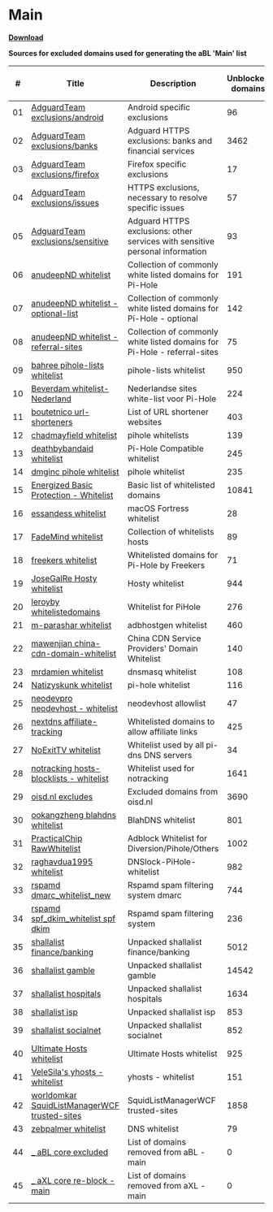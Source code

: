 # Main
**[Download](https://axl.arapurayil.com/lists/main.txt)**

**Sources for excluded domains used for generating the aBL 'Main' list**

| #      | Title                                                                                                                                                           | Description                                                                        | Unblocked domains | Re-blocked domains |
| ------ | --------------------------------------------------------------------------------------------------------------------------------------------------------------- | ---------------------------------------------------------------------------------- | ----------------- | ------------------ |
| 01     | [AdguardTeam exclusions/android](https://raw.githubusercontent.com/AdguardTeam/HttpsExclusions/master/exclusions/android.txt)                                   | Android specific exclusions                                                        | 96                | 0                  |
| 02     | [AdguardTeam exclusions/banks](https://raw.githubusercontent.com/AdguardTeam/HttpsExclusions/master/exclusions/banks.txt)                                       | Adguard HTTPS exclusions: banks and financial services                             | 3462              | 0                  |
| 03     | [AdguardTeam exclusions/firefox](https://raw.githubusercontent.com/AdguardTeam/HttpsExclusions/master/exclusions/firefox.txt)                                   | Firefox specific exclusions                                                        | 17                | 0                  |
| 04     | [AdguardTeam exclusions/issues](https://raw.githubusercontent.com/AdguardTeam/HttpsExclusions/master/exclusions/issues.txt)                                     | HTTPS exclusions, necessary to resolve specific issues                             | 57                | 0                  |
| 05     | [AdguardTeam exclusions/sensitive](https://raw.githubusercontent.com/AdguardTeam/HttpsExclusions/master/exclusions/sensitive.txt)                               | Adguard HTTPS exclusions: other services with sensitive personal information       | 93                | 0                  |
| 06     | [anudeepND whitelist](https://raw.githubusercontent.com/anudeepND/whitelist/master/domains/whitelist.txt)                                                       | Collection of commonly white listed domains for Pi-Hole                            | 191               | 0                  |
| 07     | [anudeepND whitelist - optional-list](https://raw.githubusercontent.com/anudeepND/whitelist/master/domains/optional-list.txt)                                   | Collection of commonly white listed domains for Pi-Hole - optional                 | 142               | 0                  |
| 08     | [anudeepND whitelist - referral-sites](https://raw.githubusercontent.com/anudeepND/whitelist/master/domains/referral-sites.txt)                                 | Collection of commonly white listed domains for Pi-Hole - referral-sites           | 75                | 0                  |
| 09     | [bahree pihole-lists whitelist](https://raw.githubusercontent.com/bahree/pihole-lists/main/whitelist.txt)                                                       | pihole-lists whitelist                                                             | 950               | 0                  |
| 10     | [Beverdam whitelist-Nederland](https://raw.githubusercontent.com/Beverdam/whitelist-Nederland/master/domains/whitelist.txt)                                     | Nederlandse sites white-list voor Pi-Hole                                          | 224               | 0                  |
| 11     | [boutetnico url-shorteners](https://raw.githubusercontent.com/boutetnico/url-shorteners/master/list.txt)                                                        | List of URL shortener websites                                                     | 403               | 0                  |
| 12     | [chadmayfield whitelist](https://raw.githubusercontent.com/chadmayfield/my-pihole-blocklists/master/tools/lists/white.list)                                     | pihole whitelists                                                                  | 139               | 0                  |
| 13     | [deathbybandaid whitelist](https://raw.githubusercontent.com/deathbybandaid/piholeparser/master/Subscribable-Lists/CombinedWhitelists/CombinedWhiteLists.txt)   | Pi-Hole Compatible whitelist                                                       | 245               | 0                  |
| 14     | [dmginc pihole whitelist](https://raw.githubusercontent.com/dmginc/pihole/master/whitelist.txt)                                                                 | pihole whitelist                                                                   | 235               | 0                  |
| 15     | [Energized Basic Protection - Whitelist](https://raw.githubusercontent.com/EnergizedProtection/unblock/master/basic/formats/domains.txt)                        | Basic list of whitelisted domains                                                  | 10841             | 0                  |
| 16     | [essandess whitelist](https://raw.githubusercontent.com/essandess/macOS-Fortress/master/whitelist.txt)                                                          | macOS Fortress whitelist                                                           | 28                | 0                  |
| 17     | [FadeMind whitelist](https://raw.githubusercontent.com/FadeMind/hosts.whitelists/master/whitelist.FadeMind)                                                     | Collection of whitelists hosts                                                     | 89                | 0                  |
| 18     | [freekers whitelist](https://raw.githubusercontent.com/freekers/whitelist/master/domains/whitelist.txt)                                                         | Whitelisted domains for Pi-Hole by Freekers                                        | 71                | 0                  |
| 19     | [JoseGalRe Hosty whitelist](https://raw.githubusercontent.com/JoseGalRe/Hosty/master/bits/hosty.whitelist)                                                      | Hosty whitelist                                                                    | 944               | 0                  |
| 20     | [leroyby whitelistedomains](https://raw.githubusercontent.com/leroyby/PiHole_Settings/master/domains/whitelistedomains.txt)                                     | Whitelist for PiHole                                                               | 276               | 0                  |
| 21     | [m-parashar whitelist](https://raw.githubusercontent.com/m-parashar/adbhostgen/master/whitelist)                                                                | adbhostgen whitelist                                                               | 460               | 0                  |
| 22     | [mawenjian china-cdn-domain-whitelist](https://raw.githubusercontent.com/mawenjian/china-cdn-domain-whitelist/master/china-cdn-domain-whitelist.txt)            | China CDN Service Providers' Domain Whitelist                                      | 140               | 0                  |
| 23     | [mrdamien whitelist](https://raw.githubusercontent.com/mrdamien/dnsmasq-blocklist/gh-pages/whitelist.txt)                                                       | dnsmasq whitelist                                                                  | 108               | 0                  |
| 24     | [Natizyskunk whitelist](https://gitlab.com/Natizyskunk/pi-hole-lists/raw/master/whitelist/personal_mega_whitelist/whitelist.txt)                                | pi-hole whitelist                                                                  | 116               | 0                  |
| 25     | [neodevpro neodevhost - whitelist](https://raw.githubusercontent.com/neodevpro/neodevhost/master/customallowlist)                                               | neodevhost allowlist                                                               | 47                | 0                  |
| 26     | [nextdns affiliate-tracking](https://raw.githubusercontent.com/nextdns/metadata/master/privacy/affiliate-tracking-domains)                                      | Whitelisted domains to allow affiliate links                                       | 425               | 0                  |
| 27     | [NoExitTV whitelist](https://raw.githubusercontent.com/NoExitTV/whitelist/master/domains/whitelist.txt)                                                         | Whitelist used by all pi-dns DNS servers                                           | 34                | 0                  |
| 28     | [notracking hosts-blocklists - whitelist](https://raw.githubusercontent.com/notracking/hosts-blocklists-scripts/master/hostnames.whitelist.txt)                 | Whitelist used for notracking                                                      | 1641              | 0                  |
| 29     | [oisd.nl excludes](https://axl.arapurayil.com/core/oisd_excluded.txt)                                                                                           | Excluded domains from oisd.nl                                                      | 3690              | 0                  |
| 30     | [ookangzheng blahdns whitelist](https://raw.githubusercontent.com/ookangzheng/blahdns/master/hosts/whitelist.txt)                                               | BlahDNS whitelist                                                                  | 801               | 0                  |
| 31     | [PracticalChip RawWhitelist](https://raw.githubusercontent.com/PracticalChip/Adblocking/master/RawWhitelist.txt)                                                | Adblock Whitelist for Diversion/Pihole/Others                                      | 1002              | 0                  |
| 32     | [raghavdua1995 whitelist](https://raw.githubusercontent.com/raghavdua1995/DNSlock-PiHole-whitelist/master/whitelist.list)                                       | DNSlock-PiHole-whitelist                                                           | 982               | 0                  |
| 33     | [rspamd dmarc\_whitelist\_new](https://raw.githubusercontent.com/rspamd/maps/master/rspamd/dmarc_whitelist_new.inc)                                             | Rspamd spam filtering system dmarc                                                 | 744               | 0                  |
| 34     | [rspamd spf\_dkim\_whitelist spf dkim](https://raw.githubusercontent.com/rspamd/maps/master/rspamd/spf_dkim_whitelist.inc)                                      | Rspamd spam filtering system                                                       | 236               | 0                  |
| 35     | [shallalist finance/banking](https://raw.githubusercontent.com/cbuijs/shallalist/master/finance/banking/domains)                                                | Unpacked shallalist finance/banking                                                | 5012              | 0                  |
| 36     | [shallalist gamble](https://raw.githubusercontent.com/cbuijs/shallalist/master/gamble/domains)                                                                  | Unpacked shallalist gamble                                                         | 14542             | 0                  |
| 37     | [shallalist hospitals](https://raw.githubusercontent.com/cbuijs/shallalist/master/hospitals/domains)                                                            | Unpacked shallalist hospitals                                                      | 1634              | 0                  |
| 38     | [shallalist isp](https://raw.githubusercontent.com/cbuijs/shallalist/master/isp/domains)                                                                        | Unpacked shallalist isp                                                            | 853               | 0                  |
| 39     | [shallalist socialnet](https://raw.githubusercontent.com/cbuijs/shallalist/master/socialnet/domains)                                                            | Unpacked shallalist socialnet                                                      | 852               | 0                  |
| 40     | [Ultimate Hosts whitelist](https://raw.githubusercontent.com/Ultimate-Hosts-Blacklist/whitelist/master/domains.list)                                            | Ultimate Hosts whitelist                                                           | 925               | 0                  |
| 41     | [VeleSila's yhosts - whitelist](https://raw.githubusercontent.com/VeleSila/yhosts/master/whitelist.txt)                                                         | yhosts - whitelist                                                                 | 151               | 0                  |
| 42     | [worldomkar SquidListManagerWCF trusted-sites](https://raw.githubusercontent.com/worldomkar/SquidListManagerWCF/master/DomainLists/trusted-sites.txt)           | SquidListManagerWCF trusted-sites                                                  | 1858              | 0                  |
| 43     | [zebpalmer whitelist](https://raw.githubusercontent.com/zebpalmer/dns_blocklists/master/whitelist.txt)                                                          | DNS whitelist                                                                      | 79                | 0                  |
| 44     | [\_ aBL core excluded](https://abl.arapurayil.com/core/main_excluded.txt)                                                                                       | List of domains removed from aBL - main                                            | 0                 | 0                  |
| 45     | [\_ aXL core re-block - main](https://axl.arapurayil.com/core/main_reblock.txt)                                                                                 | List of domains removed from aXL - main                                            | 0                 | 0                  |

